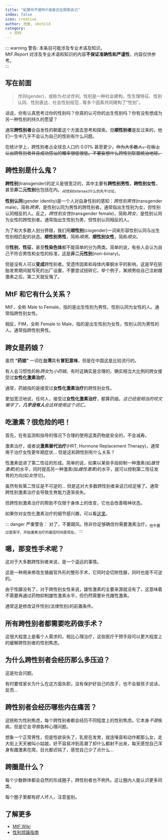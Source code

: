 ```yaml
---
title: "如果你不是MtF或者还在探索自己"
index: false
icon: creative
author: 池鱼, sbchild
category:
  - 百科
---
```


<!--markdownlint-disable MD029-->

::: warning 警告:
本条目可能涉及专业术语及知识。  
MtF.Report 对涉及专业术语和知识的内容**不保证准确性和严谨性**，内容仅供参考。  
:::

## 写在前面

> *性别*(gender)，或称为*社会性别*。性别是一种社会建构，性生理特征、性别认同、性别表达、社会性别规范...等多个因素共同建构了“性别”。

话说，你有认真思考过你的性别吗？你真的认可你的出生性别吗？你有没有想成为另一种性别的持久的愿望？

通常**跨性别者**会自发性的朝着这个方面去思考和探索。但**顺性别者**是反过来的，他们一生中几乎不会认为自己的性别有什么问题。

在统计学上，跨性别者占全球总人口约 0.01% 甚至更少。~~作为大多数人，在街上认出跨性别者并且成功搭讪的概率很低很低。不要妄想什么跨性别联盟统治地球。~~

## 跨性别是什么鬼？

**跨性别**(transgender)的定义是很宽泛的，其中主要有**跨性别男性**，**跨性别女性**，甚至**非二元性别**也包括在内。<sub>*间性别*(intersex)什么的先不讨论。</sub>

**性别认同**(gender identity)是一个人对自身性别的感知：*跨性别男性*(transgender male)，简称*跨男*，是性别认同为男性的跨性别者。通常指出生性别为女，但性别认同相反的人。反之，*跨性别女性*(transgender female)，简称*跨女*，是性别认同为女性的跨性别者。通常指出生性别为男，但性别认同相反的人。

为了和大多数人划分界限，我们用**顺性别**(cisgender)一词来形容性别认同与出生性别相匹配的状态。**顺性别男性**，简称*顺男*。**顺性别女性**，简称*顺女*。

但**性别**，**性征**，甚至**性染色体**都不能简单的分为两类。简单的说，有些人会认为自己不符合男性和女性的标准，这是**非二元性别**(non-binary)。

但是没有人可以**变成**跨性别者。受遗传因素和母体内睾酮水平的影响，这是早在胚胎发育期间就写死的出厂设置，不要尝试扭转它。举个例子，某顺男给自己注射雌激素之后，第二天就反悔了。

## MtF 和它有什么关系？

MtF，全称 Male to Female，指的是出生性别为男性，性别认同为女性的人。通常指跨性别女性。

相反，FtM，全称 Female to Male，指的是出生性别为女性，性别认同为男性的人。通常指跨性别男性。

## 跨女是药娘？

虽然 **“药娘”** 一词在**台湾**具有**冒犯意味**，但是在中国这是比较流行的。

有人会习惯性的称*跨女*为*小药娘*。有时这确实是合理的，确实相当大比例的跨女接受过**女性化激素治疗**。

通常，药娘指的是接受过**女性化激素治疗**的跨性别女性。

更加宽泛地说，任何人，接受过**女性化激素治疗**，都算药娘。*这已经是相当的咬文嚼字了，**几乎没有人**会这样使用这个词汇。*

## 吃激素？很危险的吧！

首先，在有监测和指导的情况下合理的使用这类药物是安全的，不会减寿。

激素治疗，或者说**激素替代治疗**(HRT, Hormone Replacement Therapy)，通常用于治疗女性更年期症状... 但是这和跨性别有什么关系？

性激素促进了第二性征的形成。简单的说，如果以某些手段抑制一种激素(如*雄性激素*)的水平，同时提高另一种激素(如*雌性激素*)的水平，就可以控制第二性征发育的方向(如*女性化*)。

虽然有些第二性征是不可逆的... 但是这对大多数跨性别者来说已经足够了。通常跨性别激素治疗会导致生育能力逐渐丧失。

但跨性别激素治疗的帮助不仅限于身体上的改变，它也会改善精神状态。

如果你对女性化激素治疗的细节感兴趣，可以看[这里](https://tfsci.mtf.wiki/zh-cn/articles/transfem-intro)。

::: danger 严重警告：
对了，不要跟风。除非你足够确信你需要激素治疗。<sub>但不要过度保守，开始激素治疗的最佳时间是现在。</sub>
:::

## 嗯，那变性手术呢？

这对于大多数跨性别者来说，是一个遥远的事情。

这是一种用来修改生殖器官外形的整形手术，它同时会切除性腺，同时也是不可逆的。

由于性腺没有了，对于跨性别女性来说，雄性激素的主要来源就没有了，这意味着不需要再通过药物抑制雄性激素水平，但仍然需要补充雌性激素。

通常这是修改证件性别(法律性别)的前置条件。

## 所有跨性别者都需要吃药做手术？

这很大程度上是看个人需求的。相比心理治疗，这些医疗干预手段可以更大程度上的缓解跨性别者的性别焦虑。

## 为什么跨性别者会经历那么多压迫？

这是社会问题。

有时要怪家长为什么在这方面失职，没有保护好自己的孩子，也不会替孩子说话，反而...

## 跨性别者会经历哪些内在痛苦？

这统称为性别焦虑，每个跨性别者都会经历不同程度上的性别焦虑。它本身*不是*疾病，但是它会*导致*各种心理问题。

想象一个正常男性，但是性欲丧失了，乳房在发育，就连嗓音和动作都那么女，走大街上天天被叫小姑娘，好不容易冲到高潮了却什么都射不出来，每天感觉自己浑身有雌激素在爬，目光都迟钝了，感觉自己少了点什么...

## 跨圈是什么？

每个少数群体都会自然的形成圈子，跨性别者也不例外。这让圈内人能认识更多同类。

每个圈子里都有好人坏人，注意鉴别。

## 了解更多

- [MtF.Wiki](https://mtf.wiki/zh-cn)
- [性别烦躁指南](https://genderdysphoria.fyi/zh/)
